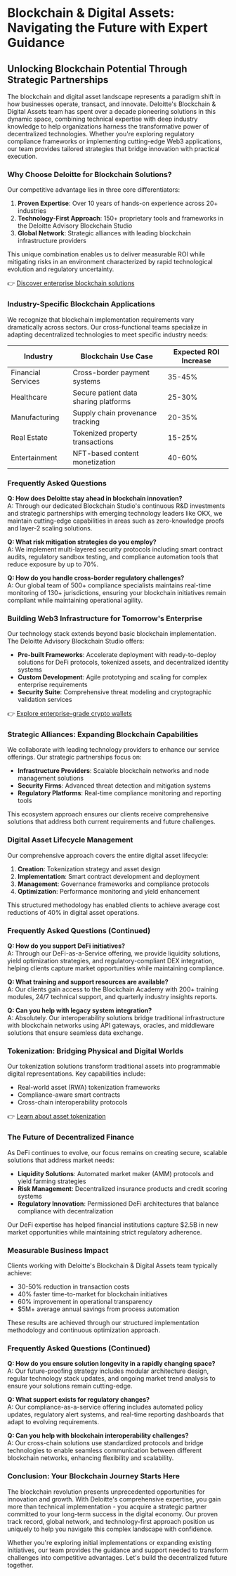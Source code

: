 # Blockchain & Digital Assets: Navigating the Future with Expert Guidance

## Unlocking Blockchain Potential Through Strategic Partnerships

The blockchain and digital asset landscape represents a paradigm shift in how businesses operate, transact, and innovate. Deloitte's Blockchain & Digital Assets team has spent over a decade pioneering solutions in this dynamic space, combining technical expertise with deep industry knowledge to help organizations harness the transformative power of decentralized technologies. Whether you're exploring regulatory compliance frameworks or implementing cutting-edge Web3 applications, our team provides tailored strategies that bridge innovation with practical execution.

### Why Choose Deloitte for Blockchain Solutions?

Our competitive advantage lies in three core differentiators:
1. **Proven Expertise**: Over 10 years of hands-on experience across 20+ industries
2. **Technology-First Approach**: 150+ proprietary tools and frameworks in the Deloitte Advisory Blockchain Studio
3. **Global Network**: Strategic alliances with leading blockchain infrastructure providers

This unique combination enables us to deliver measurable ROI while mitigating risks in an environment characterized by rapid technological evolution and regulatory uncertainty.

👉 [Discover enterprise blockchain solutions](https://bit.ly/okx-bonus)

### Industry-Specific Blockchain Applications

We recognize that blockchain implementation requirements vary dramatically across sectors. Our cross-functional teams specialize in adapting decentralized technologies to meet specific industry needs:

| Industry          | Blockchain Use Case                          | Expected ROI Increase |
|-------------------|----------------------------------------------|------------------------|
| Financial Services| Cross-border payment systems                 | 35-45%                 |
| Healthcare        | Secure patient data sharing platforms        | 25-30%                 |
| Manufacturing     | Supply chain provenance tracking             | 20-35%                 |
| Real Estate       | Tokenized property transactions              | 15-25%                 |
| Entertainment     | NFT-based content monetization               | 40-60%                 |

### Frequently Asked Questions

**Q: How does Deloitte stay ahead in blockchain innovation?**  
A: Through our dedicated Blockchain Studio's continuous R&D investments and strategic partnerships with emerging technology leaders like OKX, we maintain cutting-edge capabilities in areas such as zero-knowledge proofs and layer-2 scaling solutions.

**Q: What risk mitigation strategies do you employ?**  
A: We implement multi-layered security protocols including smart contract audits, regulatory sandbox testing, and compliance automation tools that reduce exposure by up to 70%.

**Q: How do you handle cross-border regulatory challenges?**  
A: Our global team of 500+ compliance specialists maintains real-time monitoring of 130+ jurisdictions, ensuring your blockchain initiatives remain compliant while maintaining operational agility.

### Building Web3 Infrastructure for Tomorrow's Enterprise

Our technology stack extends beyond basic blockchain implementation. The Deloitte Advisory Blockchain Studio offers:
- **Pre-built Frameworks**: Accelerate deployment with ready-to-deploy solutions for DeFi protocols, tokenized assets, and decentralized identity systems
- **Custom Development**: Agile prototyping and scaling for complex enterprise requirements
- **Security Suite**: Comprehensive threat modeling and cryptographic validation services

👉 [Explore enterprise-grade crypto wallets](https://bit.ly/okx-bonus)

### Strategic Alliances: Expanding Blockchain Capabilities

We collaborate with leading technology providers to enhance our service offerings. Our strategic partnerships focus on:
- **Infrastructure Providers**: Scalable blockchain networks and node management solutions
- **Security Firms**: Advanced threat detection and mitigation systems
- **Regulatory Platforms**: Real-time compliance monitoring and reporting tools

This ecosystem approach ensures our clients receive comprehensive solutions that address both current requirements and future challenges.

### Digital Asset Lifecycle Management

Our comprehensive approach covers the entire digital asset lifecycle:

1. **Creation**: Tokenization strategy and asset design
2. **Implementation**: Smart contract development and deployment
3. **Management**: Governance frameworks and compliance protocols
4. **Optimization**: Performance monitoring and yield enhancement

This structured methodology has enabled clients to achieve average cost reductions of 40% in digital asset operations.

### Frequently Asked Questions (Continued)

**Q: How do you support DeFi initiatives?**  
A: Through our DeFi-as-a-Service offering, we provide liquidity solutions, yield optimization strategies, and regulatory-compliant DEX integration, helping clients capture market opportunities while maintaining compliance.

**Q: What training and support resources are available?**  
A: Our clients gain access to the Blockchain Academy with 200+ training modules, 24/7 technical support, and quarterly industry insights reports.

**Q: Can you help with legacy system integration?**  
A: Absolutely. Our interoperability solutions bridge traditional infrastructure with blockchain networks using API gateways, oracles, and middleware solutions that ensure seamless data exchange.

### Tokenization: Bridging Physical and Digital Worlds

Our tokenization solutions transform traditional assets into programmable digital representations. Key capabilities include:
- Real-world asset (RWA) tokenization frameworks
- Compliance-aware smart contracts
- Cross-chain interoperability protocols

👉 [Learn about asset tokenization](https://bit.ly/okx-bonus)

### The Future of Decentralized Finance

As DeFi continues to evolve, our focus remains on creating secure, scalable solutions that address market needs:
- **Liquidity Solutions**: Automated market maker (AMM) protocols and yield farming strategies
- **Risk Management**: Decentralized insurance products and credit scoring systems
- **Regulatory Innovation**: Permissioned DeFi architectures that balance compliance with decentralization

Our DeFi expertise has helped financial institutions capture $2.5B in new market opportunities while maintaining strict regulatory adherence.

### Measurable Business Impact

Clients working with Deloitte's Blockchain & Digital Assets team typically achieve:
- 30-50% reduction in transaction costs
- 40% faster time-to-market for blockchain initiatives
- 60% improvement in operational transparency
- $5M+ average annual savings from process automation

These results are achieved through our structured implementation methodology and continuous optimization approach.

### Frequently Asked Questions (Continued)

**Q: How do you ensure solution longevity in a rapidly changing space?**  
A: Our future-proofing strategy includes modular architecture design, regular technology stack updates, and ongoing market trend analysis to ensure your solutions remain cutting-edge.

**Q: What support exists for regulatory changes?**  
A: Our compliance-as-a-service offering includes automated policy updates, regulatory alert systems, and real-time reporting dashboards that adapt to evolving requirements.

**Q: Can you help with blockchain interoperability challenges?**  
A: Our cross-chain solutions use standardized protocols and bridge technologies to enable seamless communication between different blockchain networks, enhancing flexibility and scalability.

### Conclusion: Your Blockchain Journey Starts Here

The blockchain revolution presents unprecedented opportunities for innovation and growth. With Deloitte's comprehensive expertise, you gain more than technical implementation - you acquire a strategic partner committed to your long-term success in the digital economy. Our proven track record, global network, and technology-first approach position us uniquely to help you navigate this complex landscape with confidence.

Whether you're exploring initial implementations or expanding existing initiatives, our team provides the guidance and support needed to transform challenges into competitive advantages. Let's build the decentralized future together.